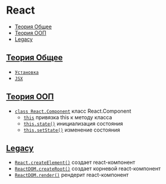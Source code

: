 # React

- [Теория Общее](#теория-общее)
- [Теория ООП](#теория-ооп)
- [Legacy](#legacy)

## [Теория Общее](#react)

- [`Установка`](<./Теория Общее/Установка.md>)
- [`JSX`](<./Теория Общее/JSX.md>)

## [Теория ООП](#react)

- [`class React.Component`](<./Теория ООП/class React.Component.md>) класс React.Component
  - [`this`](<./Теория ООП/this.state.md>) привязка this к методу класса
  - [`this.state()`](<./Теория ООП/this.state.md>) инициализация состояния
  - [`this.setState()`](<./Теория ООП/this.setState.md>) изменение состояния

## [Legacy](#react)

- [`React.createElement()`](./React.createElement.md) создает react-компонент
- [`ReactDOM.createRoot()`](./ReactDOM.createRoot.md) создает корневой react-компонент
- [`ReactDOM.render()`](./ReactDom.render.md) рендерит react-компонент
